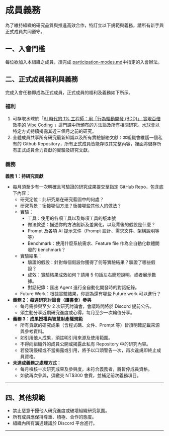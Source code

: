 # 成員義務

為了維持組織的研究品質與推進高效合作，特訂立以下規範與義務，請所有新手與正式成員共同遵守。

## 一、入會門檻

每位欲加入本組織之成員，須完成 [participation-modes.md](quick-start/participation-modes.md "mention")中指定的入會辦法。

## 二、正式成員福利與義務

完成入會任務即成為正式成員，正式成員的福利及義務如下所示。

### 福利

1. 可存取水球於「[AI 時代的 1% 工程師：用「行為驅動開發 (BDD)」 實現百倍效率的 Vibe Coding](https://www.accupass.com/event/2506110435103759406480?fbclid=IwY2xjawLMm0RleHRuA2FlbQIxMABicmlkETE3UDhraUg0Q01DcFBmazVyAR6eBXjhPAQH4LyMACFx6gxyz6VcELpt8k8RUxnjZdixqf5czSo7bEICjxHljg_aem_r2r1cIMgdYks3XdYLWOAFA) 」這門課中所頒布的方法論及所有相關研究。水球會以特定方式持續揭露其近三個月之前的研究。
2. 全體成員共享所有研究最新知識以及所有實驗脈絡文獻：本組織會維護一個私有的 Github Repository，所有正式成員皆能存取其完整內容，裡面將儲存所有正式成員合力貢獻的實驗及研究文獻。

### 義務

**義務 1：持研究貢獻**

* 每月須至少有一次明確且可驗證的研究成果提交至指定 GitHub Repo，包含底下內容：
  * 研究定位：此研究屬在研究藍圖中的何處？
  * 研究背景：銜接哪個方法？銜接哪些其他人的做法？
  * 實驗：
    * 工具：使用的各項工具以及每項工具的版本號
    * 做法敘述：描述你的方法創新及差異化，以及背後的假設是什麼？
    * Prompt 及各項 AI 提示文件（Prompt 設計、需求文件、架構說明等等）
    * Benchmark：使用什麼系統需求、Feature file 作為全自動化軟體開發的 benchmark？
  * 實驗結果：
    * 驗證的假設：針對每個假設你獲得了何等實驗結果？驗證了哪些假設？
    * 成效：實驗結果成效如何？請用 5 句話左右簡短說明。或者展示數據。
    * 對話紀錄：匯出 Agent 進行全自動化開發時的對話紀錄。
  * Future Work：根據實驗結果，你認為還有哪些 Future work 可以進行？
* **義務 2：每週研究討論會（讀書會）參與**
  * 每月需參與至少 2 次研究討論會，會議時間將於 Discord 提前公告。
  * 須主動分享近期研究進度或心得，每月至少一次輪值分享。
* **義務 3：成果授權與智慧財產權規範**
  * 所有貢獻的研究成果（含程式碼、文件、Prompt 等）皆須明確記載來源與參考資料。
  * 如引用他人成果，須註明引用來源及使用範圍。
  * 不得向組織外的成員公開或揭露此私有 Repository 中的研究內容。
  * 若發現侵權或不當揭露或引用，將予以口頭警告一次，再次違規即終止成員資格。
* **未達成義務之處理方式：**
  * 每月檢核一次研究成果及參與度，未符合義務者，將暫停成員資格。
  * 如欲再次參與，須繳交 NT$300 會費，並補足前次義務項目。

***

## 四、其他規範

* 禁止惡意干擾他人研究進度或破壞組織研究氛圍。
* 所有成員應保持尊重、積極、合作的態度。
* 組織內所有溝通建議於 Discord 平台進行。

***
